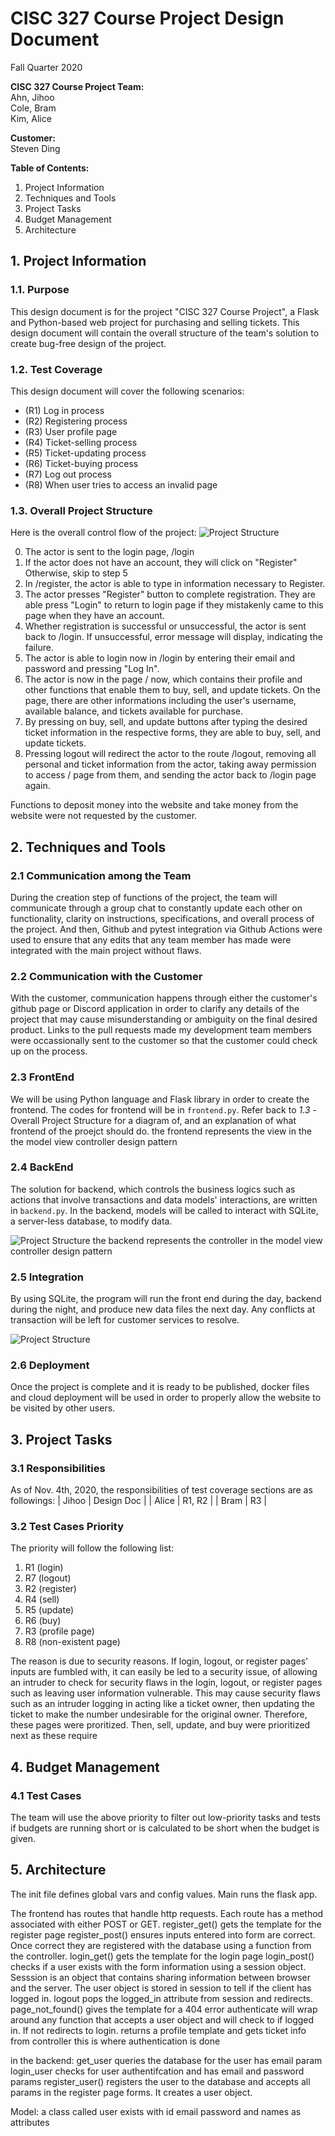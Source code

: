 # CISC 327 Course Project Design Document
Fall Quarter 2020

**CISC 327 Course Project Team:**<br>
Ahn, Jihoo<br>
Cole, Bram<br>
Kim, Alice<br> 

**Customer:**<br>
Steven Ding

**Table of Contents:**

1. Project Information
2. Techniques and Tools
3. Project Tasks
4. Budget Management
5. Architecture

## 1. Project Information
### 1.1. Purpose

This design document is for the project "CISC 327 Course Project", a Flask and Python-based web project for purchasing and selling tickets. This design document will contain the overall structure of the team's solution to create bug-free design of the project.

### 1.2. Test Coverage

This design document will cover the following scenarios:
- (R1) Log in process
- (R2) Registering process
- (R3) User profile page
- (R4) Ticket-selling process
- (R5) Ticket-updating process
- (R6) Ticket-buying process
- (R7) Log out process
- (R8) When user tries to access an invalid page

### 1.3. Overall Project Structure
Here is the overall control flow of the project:
![Project Structure](/assets/images/controlflows.png "Project Structure")

0. The actor is sent to the login page, /login
1. If the actor does not have an account, they will click on "Register"
    Otherwise, skip to step 5
2. In /register, the actor is able to type in information necessary to Register.
3. The actor presses "Register" button to complete registration. 
    They are able press "Login" to return to login page if they mistakenly came to this page when they have an account.
4. Whether registration is successful or unsuccessful, the actor is sent back to /login. If unsuccessful, error message will display, indicating the failure.
5. The actor is able to login now in /login by entering their email and password and pressing "Log In". 
6. The actor is now in the page / now, which contains their profile and other functions that enable them to buy, sell, and update tickets. On the page, there are other informations including the user's username, available balance, and tickets available for purchase.
7. By pressing on buy, sell, and update buttons after typing the desired ticket information in the respective forms, they are able to buy, sell, and update tickets.
8. Pressing logout will redirect the actor to the route /logout, removing all personal and ticket information from the actor, taking away permission to access / page from them, and sending the actor back to /login page again.

Functions to deposit money into the website and take money from the website were not requested by the customer.


## 2. Techniques and Tools
### 2.1 Communication among the Team

During the creation step of functions of the project, the team will communicate through a group chat to constantly update each other on functionality, clarity on instructions, specifications, and overall process of the project. And then, Github and pytest integration via Github Actions were used to ensure that any edits that any team member has made were integrated with the main project without flaws.

### 2.2 Communication with the Customer
With the customer, communication happens through either the customer's github page or Discord application in order to clarify any details of the project that may cause misunderstanding or ambiguity on the final desired product. Links to the pull requests made my development team members were occassionally sent to the customer so that the customer could check up on the process.

### 2.3 FrontEnd
We will be using Python language and Flask library in order to create the frontend. The codes for frontend will be in `frontend.py`.
Refer back to *1.3* - Overall Project Structure for a diagram of, and an explanation of what frontend of the proejct should do.
the frontend represents the view in the the model view controller design pattern
### 2.4 BackEnd
The solution for backend, which controls the business logics such as actions that involve transactions and data models' interactions, are written in `backend.py`. In the backend,  models will be called to interact with SQLite, a server-less database, to modify data.

![Project Structure](/assets/images/integrationtesting_architecture.png "Project Structure")
the backend represents the controller in the model view controller design pattern
### 2.5 Integration
By using SQLite, the program will run the front end during the day, backend during the night, and produce new data files the next day. Any conflicts at transaction will be left for customer services to resolve.

![Project Structure](/assets/images/architecture.png "Project Structure")

### 2.6 Deployment
Once the project is complete and it is ready to be published, docker files and cloud deployment will be used in order to properly allow the website to be visited by other users.

## 3. Project Tasks
### 3.1 Responsibilities
As of Nov. 4th, 2020, the responsibilities of test coverage sections are as followings:
| Jihoo 	| Design Doc    |
| Alice 	| R1, R2        |
| Bram  	| R3 	        |

### 3.2 Test Cases Priority
The priority will follow the following list:
1. R1 (login)
2. R7 (logout)
3. R2 (register)
4. R4 (sell)
5. R5 (update)
6. R6 (buy)
7. R3 (profile page)
8. R8 (non-existent page)

The reason is due to security reasons. If login, logout, or register pages' inputs are fumbled with, it can easily be led to a security issue, of allowing an intruder to check for security flaws in the login, logout, or register pages such as leaving user information vulnerable. This may cause security flaws such as an intruder logging in acting like a ticket owner, then updating the ticket to make the number undesirable for the original owner. Therefore, these pages were proritized. Then, sell, update, and buy were prioritized next as these require 


## 4. Budget Management
### 4.1 Test Cases
The team will use the above priority to filter out low-priority tasks and tests if budgets are running short or is calculated to be short when the budget is given.

## 5. Architecture
The init file defines global vars and config values. Main runs the flask app.

The frontend has routes that handle http requests. Each route has a method associated with either POST or GET. 
register_get() gets the template for the register page
register_post() ensures inputs entered into form are correct. Once correct they are registered with the database using a function from the controller.
login_get() gets the template for the login page
login_post() checks if a user exists with the form information using a session object. 
Sesssion is an object that contains sharing information between browser and the server. The user object is stored in session to tell if the client has logged in.
logout pops the logged_in attribute from session and redirects.
page_not_found() gives the template for a 404 error
authenticate will wrap around any function that accepts a user object and will check to if logged in. If not redirects to login.
returns a profile template and gets ticket info from controller this is where authentication is done

in the backend:
get_user queries the database for the user has email param
login_user checks for user authentifcation and has email and password params
register_user() registers the user to the database and accepts all params in the register page forms. It creates a user object.

Model:
a class called user exists with id email password and names  as attributes
